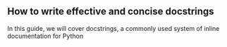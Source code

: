 ## How to write effective and concise docstrings

In this guide, we will cover docstrings, a commonly used system of inline documentation for Python